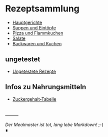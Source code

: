 # Rezeptsammlung

 - [Hauptgerichte](docs/Hauptgerichte/index.md)
 - [Suppen und Eintöpfe](docs/Suppen-und-Eintöpfe.md)
 - [Pizza und Flammkuchen](docs/Pizza_und_Flammkuchen/index.md)
 - [Salate](docs/Salate/index.md)
 - [Backwaren und Kuchen](docs/Backwaren_und_Kuchen/index.md)
 
<!-- - [sonstige Backwaren](docs/Backwaren.md) -->

## ungetestet

 - [Ungetestete Rezepte](docs/Ungetestete-Rezepte.md)

## Infos zu Nahrungsmitteln

 - [Zuckergehalt-Tabelle](docs/Zuckergehalt_2017.html)

　  
———

*Der Mealmaster ist tot, lang lebe Markdown!* ;-)  
∎

